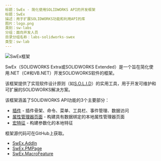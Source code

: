 ```yaml
---
标题：SwEx - 简化使用SOLIDWORKS API的开发框架
标题：SwEx
描述：用于扩展SOLIDWORKS功能和利用API的库
图片：logo.png
类别：sw-labs
分组：面向开发人员
目录分组名称：labs-solidworks-swex
类型：sw-lab
---
```

![SwEx框架](logo.png)

SwEx（SOLIDWORKS Extra或SOLIDWORKS Extended）是一个旨在简化使用.NET（C#和VB.NET）开发SOLIDWORKS软件的框架。

该框架提供了实现软件设计原则（如[S.O.L.I.D](https://en.wikipedia.org/wiki/SOLID)）的实用工具，用于开发可维护和可扩展的SOLIDWORKS解决方案。

该框架涵盖了SOLIDWORKS API功能的3个主要部分：

* [插件](add-in) - 插件骨架、命令、菜单、工具栏、事件管理、数据访问
* [属性管理器页面](pmpage) - 构建具有数据绑定的本地属性管理器页面
* [宏特征](macro-feature) - 构建参数化的本地特征

框架源代码可在GitHub上获取。

* [SwEx.AddIn](https://github.com/codestackdev/swex-addin)
* [SwEx.PMPage](https://github.com/codestackdev/swex-pmpage)
* [SwEx.MacroFeature](https://github.com/codestackdev/swex-macrofeature)